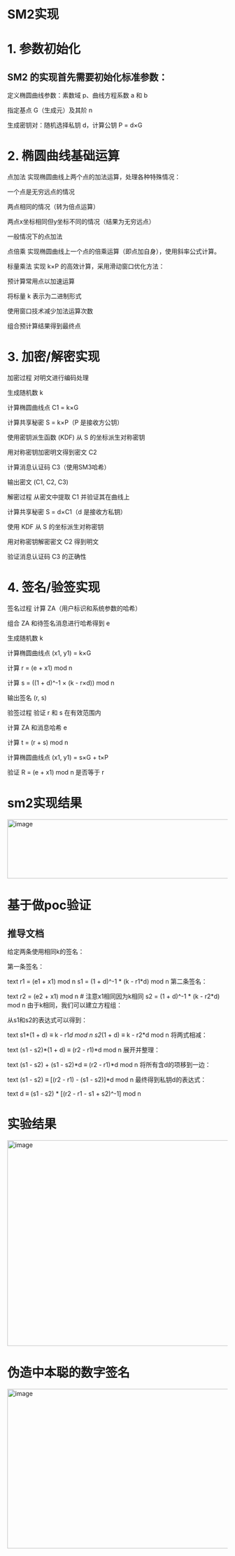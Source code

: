 # SM2实现
# 1. 参数初始化
## SM2 的实现首先需要初始化标准参数：

定义椭圆曲线参数：素数域 p、曲线方程系数 a 和 b

指定基点 G（生成元）及其阶 n

生成密钥对：随机选择私钥 d，计算公钥 P = d×G

# 2. 椭圆曲线基础运算
点加法
实现椭圆曲线上两个点的加法运算，处理各种特殊情况：

一个点是无穷远点的情况

两点相同的情况（转为倍点运算）

两点x坐标相同但y坐标不同的情况（结果为无穷远点）

一般情况下的点加法

点倍乘
实现椭圆曲线上一个点的倍乘运算（即点加自身），使用斜率公式计算。

标量乘法
实现 k×P 的高效计算，采用滑动窗口优化方法：

预计算常用点以加速运算

将标量 k 表示为二进制形式

使用窗口技术减少加法运算次数

组合预计算结果得到最终点

# 3. 加密/解密实现
加密过程
对明文进行编码处理

生成随机数 k

计算椭圆曲线点 C1 = k×G

计算共享秘密 S = k×P（P 是接收方公钥）

使用密钥派生函数 (KDF) 从 S 的坐标派生对称密钥

用对称密钥加密明文得到密文 C2

计算消息认证码 C3（使用SM3哈希）

输出密文 (C1, C2, C3)

解密过程
从密文中提取 C1 并验证其在曲线上

计算共享秘密 S = d×C1（d 是接收方私钥）

使用 KDF 从 S 的坐标派生对称密钥

用对称密钥解密密文 C2 得到明文

验证消息认证码 C3 的正确性

# 4. 签名/验签实现
签名过程
计算 ZA（用户标识和系统参数的哈希）

组合 ZA 和待签名消息进行哈希得到 e

生成随机数 k

计算椭圆曲线点 (x1, y1) = k×G

计算 r = (e + x1) mod n

计算 s = ((1 + d)^-1 × (k - r×d)) mod n

输出签名 (r, s)

验签过程
验证 r 和 s 在有效范围内

计算 ZA 和消息哈希 e

计算 t = (r + s) mod n

计算椭圆曲线点 (x1, y1) = s×G + t×P

验证 R = (e + x1) mod n 是否等于 r

# sm2实现结果
<img width="1278" height="135" alt="image" src="https://github.com/user-attachments/assets/50de86eb-0b1b-4131-86e8-7f6d97f4efc5" />






# 基于做poc验证


## 推导文档

给定两条使用相同k的签名：

第一条签名：

text
r1 = (e1 + x1) mod n
s1 = (1 + d)^-1 * (k - r1*d) mod n
第二条签名：

text
r2 = (e2 + x1) mod n  # 注意x1相同因为k相同
s2 = (1 + d)^-1 * (k - r2*d) mod n
由于k相同，我们可以建立方程组：

从s1和s2的表达式可以得到：

text
s1*(1 + d) ≡ k - r1*d mod n
s2*(1 + d) ≡ k - r2*d mod n
将两式相减：

text
(s1 - s2)*(1 + d) ≡ (r2 - r1)*d mod n
展开并整理：

text
(s1 - s2) + (s1 - s2)*d ≡ (r2 - r1)*d mod n
将所有含d的项移到一边：

text
(s1 - s2) ≡ [(r2 - r1) - (s1 - s2)]*d mod n
最终得到私钥d的表达式：

text
d ≡ (s1 - s2) * [(r2 - r1 - s1 + s2)^-1] mod n

# 实验结果
<img width="1588" height="469" alt="image" src="https://github.com/user-attachments/assets/171935af-b62c-49f9-92b8-bcf0da110426" />

# 伪造中本聪的数字签名
<img width="1348" height="364" alt="image" src="https://github.com/user-attachments/assets/af5f001f-3169-4eae-8d9d-42bdc722fb92" />


